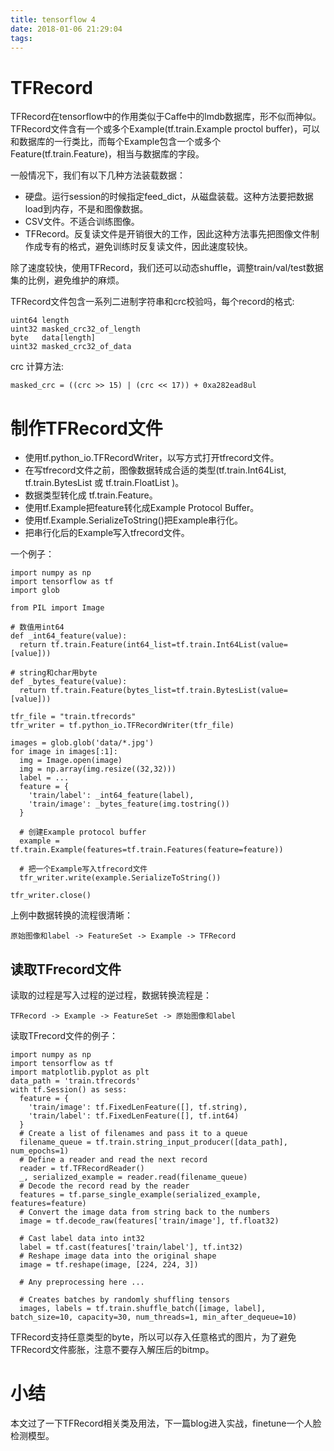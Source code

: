 ```yaml
---
title: tensorflow 4
date: 2018-01-06 21:29:04
tags:
---
```


# TFRecord

TFRecord在tensorflow中的作用类似于Caffe中的lmdb数据库，形不似而神似。TFRecord文件含有一个或多个Example(tf.train.Example proctol buffer)，可以和数据库的一行类比，而每个Example包含一个或多个Feature(tf.train.Feature)，相当与数据库的字段。

一般情况下，我们有以下几种方法装载数据：
- 硬盘。运行session的时候指定feed_dict，从磁盘装载。这种方法要把数据load到内存，不是和图像数据。
- CSV文件。不适合训练图像。
- TFRecord。反复读文件是开销很大的工作，因此这种方法事先把图像文件制作成专有的格式，避免训练时反复读文件，因此速度较快。

除了速度较快，使用TFRecord，我们还可以动态shuffle，调整train/val/test数据集的比例，避免维护的麻烦。

TFRecord文件包含一系列二进制字符串和crc校验吗，每个record的格式:
```
uint64 length
uint32 masked_crc32_of_length
byte   data[length]
uint32 masked_crc32_of_data
```

crc 计算方法:
```
masked_crc = ((crc >> 15) | (crc << 17)) + 0xa282ead8ul
```

# 制作TFRecord文件

- 使用tf.python_io.TFRecordWriter，以写方式打开tfrecord文件。
- 在写tfrecord文件之前，图像数据转成合适的类型(tf.train.Int64List, tf.train.BytesList 或 tf.train.FloatList
)。
- 数据类型转化成 tf.train.Feature。
- 使用tf.Example把feature转化成Example Protocol Buffer。
- 使用tf.Example.SerializeToString()把Example串行化。
- 把串行化后的Example写入tfrecord文件。

一个例子：
```
import numpy as np
import tensorflow as tf 
import glob

from PIL import Image

# 数值用int64
def _int64_feature(value):
  return tf.train.Feature(int64_list=tf.train.Int64List(value=[value]))

# string和char用byte
def _bytes_feature(value):
  return tf.train.Feature(bytes_list=tf.train.BytesList(value=[value]))

tfr_file = "train.tfrecords"
tfr_writer = tf.python_io.TFRecordWriter(tfr_file)

images = glob.glob('data/*.jpg')
for image in images[:1]:
  img = Image.open(image)
  img = np.array(img.resize((32,32)))
  label = ...
  feature = {
    'train/label': _int64_feature(label),
    'train/image': _bytes_feature(img.tostring())
  }

  # 创建Example protocol buffer
  example = tf.train.Example(features=tf.train.Features(feature=feature))

  # 把一个Example写入tfrecord文件
  tfr_writer.write(example.SerializeToString())

tfr_writer.close()
```

上例中数据转换的流程很清晰：
```
原始图像和label -> FeatureSet -> Example -> TFRecord
```

## 读取TFrecord文件
读取的过程是写入过程的逆过程，数据转换流程是：
```
TFRecord -> Example -> FeatureSet -> 原始图像和label 
```

读取TFrecord文件的例子：
```
import numpy as np
import tensorflow as tf
import matplotlib.pyplot as plt
data_path = 'train.tfrecords'
with tf.Session() as sess:
  feature = {
    'train/image': tf.FixedLenFeature([], tf.string),
    'train/label': tf.FixedLenFeature([], tf.int64)
  }
  # Create a list of filenames and pass it to a queue
  filename_queue = tf.train.string_input_producer([data_path], num_epochs=1)
  # Define a reader and read the next record
  reader = tf.TFRecordReader()
  _, serialized_example = reader.read(filename_queue)
  # Decode the record read by the reader
  features = tf.parse_single_example(serialized_example, features=feature)
  # Convert the image data from string back to the numbers
  image = tf.decode_raw(features['train/image'], tf.float32)
  
  # Cast label data into int32
  label = tf.cast(features['train/label'], tf.int32)
  # Reshape image data into the original shape
  image = tf.reshape(image, [224, 224, 3])
  
  # Any preprocessing here ...
  
  # Creates batches by randomly shuffling tensors
  images, labels = tf.train.shuffle_batch([image, label], batch_size=10, capacity=30, num_threads=1, min_after_dequeue=10)

```

TFRecord支持任意类型的byte，所以可以存入任意格式的图片，为了避免TFRecord文件膨胀，注意不要存入解压后的bitmp。

# 小结
本文过了一下TFRecord相关类及用法，下一篇blog进入实战，finetune一个人脸检测模型。